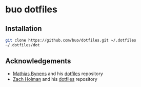# buo dotfiles

## Installation

```sh
git clone https://github.com/buo/dotfiles.git ~/.dotfiles
~/.dotfiles/dot
```

## Acknowledgements

- [Mathias Bynens](https://github.com/mathiasbynens) and his [dotfiles](https://github.com/mathiasbynens/dotfiles) repository
- [Zach Holman](https://github.com/holman) and his [dotfiles](https://github.com/holman/dotfiles) repository
